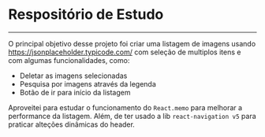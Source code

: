 # Respositório de Estudo
---

O principal objetivo desse projeto foi criar uma listagem de imagens usando https://jsonplaceholder.typicode.com/ com seleção de multiplos itens e com algumas funcionalidades, como:
 - Deletar as imagens selecionadas
 - Pesquisa por imagens através da legenda
 - Botão de ir para início da listagem
 
 Aproveitei para estudar o funcionamento do `React.memo` para melhorar a performance da listagem. Além, de ter usado a lib `react-navigation v5` para praticar alteções dinâmicas do header.
